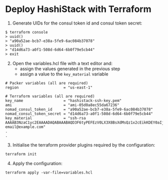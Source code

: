 # Deploy HashiStack with Terraform

1. Generate UIDs for the consul token id and consul token secret:
```
$ terraform console
> uuid()
> "a90a52ae-bcb7-e38a-5fe9-6ac084b37078"
> uuid()
> "d14d6a73-a0f1-508d-6d64-6b0f79e5cb44"
> exit
```

2. Open the variables.hcl file with a text editor and:
   - assign the values generated in the previous step
   - assign a value to the ```key_material``` variable
```
# Packer variables (all are required)
region                    = "us-east-1"

# Terraform variables (all are required)
key_name                  = "hashistack-ssh-key.pem"
ami                       = "ami-05d0a8ec55da67236"
nomad_consul_token_id     = "a90a52ae-bcb7-e38a-5fe9-6ac084b37078"
nomad_consul_token_secret = "d14d6a73-a0f1-508d-6d64-6b0f79e5cb44"
key_material              = "ssh-rsa AAAAB3NzaC1yc2EAAAADAQABAAABAQD3F6tyPEFEzV0LX3X8BsXdMsQz1x2cEikKDEY0aIj41qgxMCP/iteneqXSIFZBp5vizPvaoIR3Um9xK7PGoW8giupGn+EPuxIA4cDM4vzOqOkiMPhz5XK0whEjkVzTo4+S0puvDZuwIsdiW9mxhJc7tgBNL0cYlWSYVkz4G/fslNfRPW5mYAM49f4fhtxPb5ok4Q2Lg9dPKVHO/Bgeu5woMc7RY0p1ej6D4CKFE6lymSDJpW0YHX/wqE9+cfEauh7xZcG0q9t2ta6F6fmX0agvpFyZo8aFbXeUBr7osSCJNgvavWbM/06niWrOvYX2xwWdhXmXSrbX8ZbabVohBK41 email@example.com"
.
.
```

3. Initialise the terraform provider plugins required by the configuration:
```
terraform init
```

4. Apply the configuration:
```
terraform apply -var-file=variables.hcl
```

